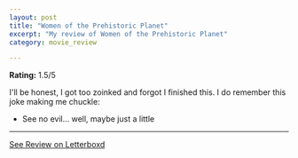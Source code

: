 ```yaml
---
layout: post
title: "Women of the Prehistoric Planet"
excerpt: "My review of Women of the Prehistoric Planet"
category: movie_review

---
```


**Rating:** 1.5/5

I'll be honest, I got too zoinked and forgot I finished this. I do remember this joke making me chuckle:

* See no evil... well, maybe just a little

<hr>

[See Review on Letterboxd](https://boxd.it/8hQNt3)
